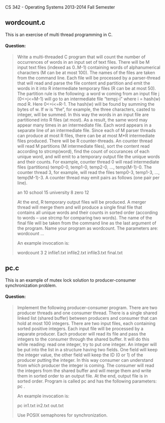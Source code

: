 CS 342 - Operating Systems 2013-2014 Fall Semester

## wordcount.c

This is an exercise of multi thread programming in C.

#### Question:

<blockquote>
Write a multi-threaded C program that will count the number of occurrences of words in 
an input set of text files. There will be M input text files (indexed as 0..M-1) containing 
words of alphanumerical characters (M can be at most 100). The names of the files are 
taken from the command line. Each file will be processed by a parser-thread that will 
read and parse the file content and partition and emit the words in it into R intermediate 
temporary files (R can be at most 50). The partition rule is the following: a word w 
coming from an input file j (0<=j<=M-1) will go to an intermediate file “tempj-i” where i 
= hash(w) mod R. Here 0<=i<=R-1. The hash(w) will be found by summing the bytes of 
w. If w is “the”, for example, the three characters, casted to integer, will be summed. In 
this way the words in an input file are partitioned into R files (at most). As a result, the 
same word may appear many times in an intermediate file. Each word appears in a 
separate line of an intermediate file. Since each of M parser threads can produce at most 
R files, there can be at most M*R intermediate files produced. 
There will be R counter-threads. An counter thread will read M partitions (M 
intermediate files), sort the content read according to strcmp(word), find the count of 
occurances of each unique word, and will emit to a temporary output file the unique 
words and their counts. For example, counter thread 0 will read intermediate files 
(partitions) temp0-0, temp1-0, temp2-0, …, temp(M-1)-0. The counter thread 3, for 
example, will read the files temp0-3, temp1-3, …, temp(M-1)-3. A counter thread may 
emit <word, count> pairs as follows (one pair per line). 

an 10
school 15
university 8
zero 12

At the end, R temporary output files will be produced. A merger thread will merge them 
and will produce a single final file that contains all unique words and their counts in 
sorted order (according to words – use strcmp for comparing two words). The name of 
the final file will be taken from the command line as the last argument of the program. 
Name your program as wordcount. The parameters are: 
wordcount <M> <R> <infile1> … <infileM> <finalfile>

An example invocation is: 

wordcount 3 2 infile1.txt infile2.txt infile3.txt final.txt
</blockquote>

## pc.c

This is an example of mutex lock solution to producer-consumer synchronization problem.

#### Question:

<blockquote>
Implement the following producer-consumer program. There are two producer threads 
and one consumer thread. There is a single shared linked list (shared buffer) between 
producers and consumer that can hold at most 100 integers. There are two input files, 
each containing sorted positive integers. Each input file will be processed by a separate 
producer. Each producer will read its file and pass the integers to the consumer through 
the shared buffer. It will do this while reading: read one integer, try to put one integer. An 
integer will be put into the list in a structure having two fields. One field will keep the 
integer value, the other field will keep the ID (0 or 1) of the producer putting the integer. 
In this way consumer can understand from which producer the integer is coming. The 
consumer will read the integers from the shared buffer and will merge them and write 
them in sorted order to an output file. At the end, output file is in sorted order. Program is 
called pc and has the following parameters: pc <infile1> <infile2> <outfile>.

An example invocation is: 

pc in1.txt in2.txt out.txt

Use POSIX semaphores for synchronization. 
</blockquote>